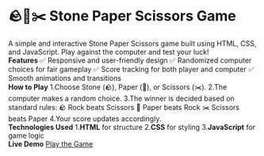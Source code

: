 # 🪨📄✂️ Stone Paper Scissors Game <br>
A simple and interactive Stone Paper Scissors game built using HTML, CSS, and JavaScript. Play against the computer and test your luck!
<br>
**Features**
✅ Responsive and user-friendly design
✅ Randomized computer choices for fair gameplay
✅ Score tracking for both player and computer
✅ Smooth animations and transitions
<br>
**How to Play**
1.Choose Stone (🪨), Paper (📄), or Scissors (✂️).
2.The computer makes a random choice.
3.The winner is decided based on standard rules:
🪨 Rock beats Scissors
📄 Paper beats Rock
✂️ Scissors beats Paper
4.Your score updates accordingly.
<br>
**Technologies Used**
1.**HTML** for structure
2.**CSS** for styling
3.**JavaScript** for game logic
<br>
**Live Demo**
[Play the Game](https://github.com/aishh-01/stone_paper_scissors-Game/)
